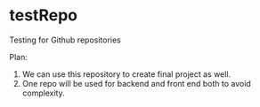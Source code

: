 # testRepo
Testing for Github repositories

Plan: 

1. We can use this repository to create final project as well.
2. One repo will be used for backend and front end both to avoid complexity.

